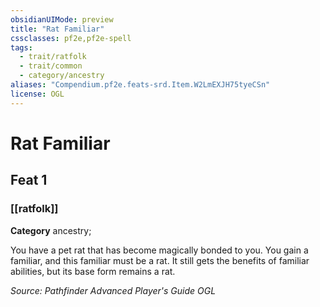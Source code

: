```yaml
---
obsidianUIMode: preview
title: "Rat Familiar"
cssclasses: pf2e,pf2e-spell
tags:
  - trait/ratfolk
  - trait/common
  - category/ancestry
aliases: "Compendium.pf2e.feats-srd.Item.W2LmEXJH75tyeCSn"
license: OGL
---
```

# Rat Familiar
## Feat 1
### [[ratfolk]]

**Category** ancestry; 




You have a pet rat that has become magically bonded to you. You gain a familiar, and this familiar must be a rat. It still gets the benefits of familiar abilities, but its base form remains a rat.

*Source: Pathfinder Advanced Player's Guide*
*OGL*